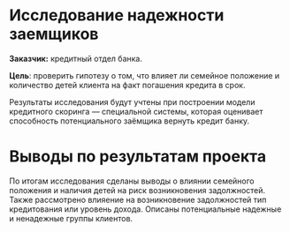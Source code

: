 # Исследование надежности заемщиков

**Заказчик:** кредитный отдел банка. 

**Цель**: проверить гипотезу о том, что влияет ли семейное положение и количество детей клиента на факт погашения кредита в срок. 

Результаты исследования будут учтены при построении модели кредитного скоринга — специальной системы, которая оценивает способность потенциального заёмщика вернуть кредит банку.

# Выводы по результатам проекта

По итогам исследования сделаны выводы о влиянии семейного положения и наличия детей на риск возникновения задолжностей. Также рассмотрено влияение на возникновение задолжностей тип кредитования или уровень дохода. Описаны потенциальные надежные и ненадежные группы клиентов.
